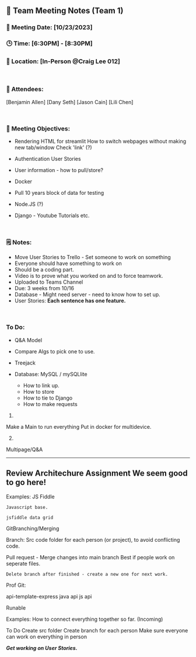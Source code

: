 ## 📝 Team Meeting Notes (Team 1)
### 📅 Meeting Date: [10/23/2023]
### 🕒 Time: [6:30PM] - [8:30PM]
### 📍 Location: [In-Person @Craig Lee 012]

<br>

### 📣 Attendees:
[Benjamin Allen]
[Dany Seth]
[Jason Cain]
[Lili Chen]

<br>

### 🎯 Meeting Objectives:
- Rendering HTML for streamlit
	How to switch webpages without making new tab/window
	Check 'link' (?)

- Authentication User Stories

- User information - how to pull/store?

- Docker

- Pull 10 years block of data for testing

- Node.JS (?)

- Django - Youtube Tutorials etc.

<br>

### 🗒️ Notes:
- Move User Stories to Trello - Set someone to work on something
- Everyone should have something to work on
- Should be a coding part.
- Video is to prove what you worked on and to force teamwork.
- Uploaded to Teams Channel
- Due: 3 weeks from 10/16
- Database - Might need server - need to know how to set up.
- User Stories: **Each sentence has one feature.**

<br>

### To Do:
- Q&A Model
- Compare Algs to pick one to use.

- Treejack

- Database: MySQL / mySQLlite
	- How to link up.
	- How to store
	- How to tie to Django
	- How to make requests

1)	
Make a Main to run everything
Put in docker for multidevice.

2)
Multipage/Q&A

--------------------------------------------------------------------------
Review Architechure Assignment
We seem good to go here!
--------------------------------------------------------------------------

Examples:
	JS Fiddle

	Javascript base.

	jsfiddle data grid


GitBranching/Merging

Branch: Src code folder for each person (or project), to avoid conflicting code.

Pull request - Merge changes into main branch
	Best if people work on seperate files.

	Delete branch after finished - create a new one for next work.

Prof Git:

api-template-express
java api
js api

Runable

Examples: How to connect everything together so far. (Incoming)

To Do
Create src folder
Create branch for each person
Make sure everyone can work on everything in person

***Get working on User Stories.***





